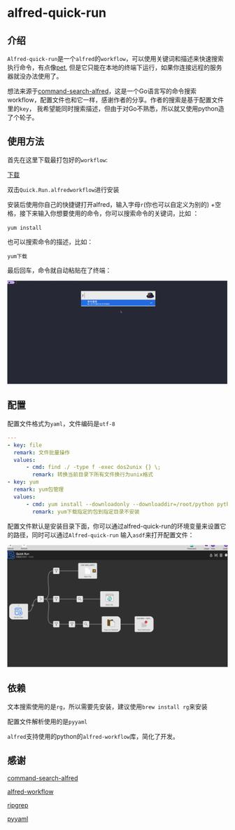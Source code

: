 # alfred-quick-run
## 介绍

`Alfred-quick-run`是一个`alfred`的`workflow`，可以使用关键词和描述来快速搜索执行命令，有点像[pet](https://github.com/knqyf263/pet), 但是它只能在本地的终端下运行，如果你连接远程的服务器就没办法使用了。

想法来源于[command-search-alfred](https://github.com/work-helper/command-search-alfred)，这是一个Go语言写的命令搜索workflow，配置文件也和它一样，感谢作者的分享。作者的搜索是基于配置文件里的`key`， 我希望能同时搜索描述，但由于对Go不熟悉，所以就又使用python造了个轮子。



## 使用方法

首先在这里下载最打包好的`workflow`:

[下载](https://github.com/cocobear/alfred-quick-run/releases)

双击`Quick.Run.alfredworkflow`进行安装

安装后使用你自己的快捷键打开alfred，输入字母`r`(你也可以自定义为别的) +空格，接下来输入你想要使用的命令，你可以搜索命令的关键词，比如 ：

`yum install`

也可以搜索命令的描述，比如：

`yum下载`

最后回车，命令就自动粘贴在了终端：

![](https://github.com/cocobear/alfred-quick-run/blob/master/alfred-quick-run-demo.gif)


## 配置

配置文件格式为`yaml`，文件编码是`utf-8`
```yaml
---
- key: file
  remark: 文件批量操作
  values:
      - cmd: find ./ -type f -exec dos2unix {} \;
        remark: 转换当前目录下所有文件换行为unix格式
- key: yum
  remark: yum包管理
  values:
      - cmd: yum install --downloadonly --downloaddir=/root/python python36u python36u-pip
        remark: yum下载指定的包到指定目录不安装
```
配置文件默认是安装目录下面，你可以通过alfred-quick-run的环境变量来设置它的路径，同时可以通过`Alfred-quick-run` 输入`asdf`来打开配置文件：

![](https://github.com/cocobear/alfred-quick-run/blob/master/config.gif)



## 依赖

文本搜索使用的是`rg`，所以需要先安装，建议使用`brew install rg`来安装

配置文件解析使用的是`pyyaml`

`alfred`支持使用的python的`alfred-workflow`库，简化了开发。

## 感谢

[command-search-alfred](https://github.com/work-helper/command-search-alfred)

[alfred-workflow](https://github.com/deanishe/alfred-workflow)

[ripgrep](https://github.com/BurntSushi/ripgrep)

[pyyaml](https://github.com/yaml/pyyaml)